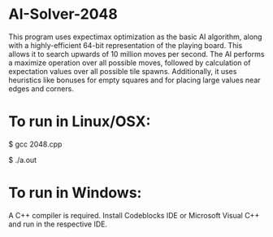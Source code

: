 # AI-Solver-2048
This program uses expectimax optimization as the basic AI algorithm, along with a highly-efficient 64-bit representation of the playing board. This allows it to search upwards of 10 million moves per second. The AI performs a maximize operation over all possible moves, followed by calculation of expectation values over all possible tile spawns. Additionally, it uses heuristics like bonuses for empty squares and for placing large values near edges and corners.

# To run in Linux/OSX:

$ gcc 2048.cpp

$ ./a.out

# To run in Windows:

A C++ compiler is required. Install Codeblocks IDE or Microsoft Visual C++ and run in the respective IDE.

